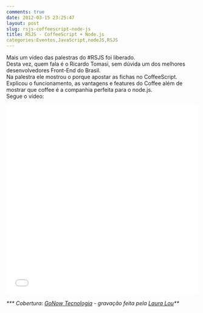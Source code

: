 ```yaml
---
comments: true
date: 2012-03-15 23:25:47
layout: post
slug: rsjs-coffeescript-node-js
title: RSJS - CoffeeScript + Node.js
categories:Eventos,JavaScript,nodeJS,RSJS
---
```


Mais um vídeo das palestras do #RSJS foi liberado.  
Desta vez, quem fala é o Ricardo Tomasi, sem dúvida um dos melhores desenvolvedores Front-End do Brasil.  
Na palestra ele mostrou o porque apostar as fichas no CoffeeScript.  
Explicou o funcionamento, as vantagens e features do Coffee além de mostrar que coffee é a companhia perfeita para o node.js.  
Segue o vídeo:  

<iframe width="100%" height="500" src="//www.youtube.com/embed/j5Lfedfm1Wk" frameborder="0" allowfullscreen></iframe> 

_*** Cobertura: [GoNow Tecnologia](http://www.gonow.com.br) - gravação feita pela [Laura Lou](http://www.facebook.com/djlou09)**_